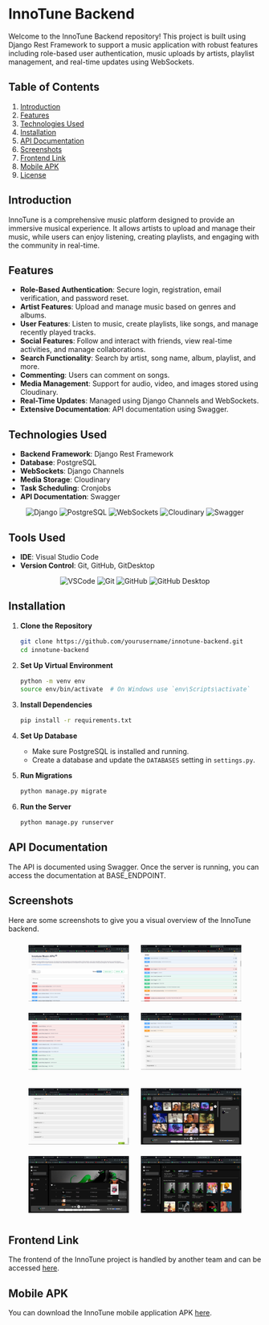 # InnoTune Backend

Welcome to the InnoTune Backend repository! This project is built using Django Rest Framework to support a music application with robust features including role-based user authentication, music uploads by artists, playlist management, and real-time updates using WebSockets.

## Table of Contents

1. [Introduction](#introduction)
2. [Features](#features)
3. [Technologies Used](#technologies-used)
4. [Installation](#installation)
5. [API Documentation](#api-documentation)
6. [Screenshots](#screenshots)
7. [Frontend Link](#frontend-link)
8. [Mobile APK](#mobile-apk)
9. [License](#license)

## Introduction

InnoTune is a comprehensive music platform designed to provide an immersive musical experience. It allows artists to upload and manage their music, while users can enjoy listening, creating playlists, and engaging with the community in real-time.

## Features

- **Role-Based Authentication**: Secure login, registration, email verification, and password reset.
- **Artist Features**: Upload and manage music based on genres and albums.
- **User Features**: Listen to music, create playlists, like songs, and manage recently played tracks.
- **Social Features**: Follow and interact with friends, view real-time activities, and manage collaborations.
- **Search Functionality**: Search by artist, song name, album, playlist, and more.
- **Commenting**: Users can comment on songs.
- **Media Management**: Support for audio, video, and images stored using Cloudinary.
- **Real-Time Updates**: Managed using Django Channels and WebSockets.
- **Extensive Documentation**: API documentation using Swagger.

## Technologies Used

- **Backend Framework**: Django Rest Framework
- **Database**: PostgreSQL
- **WebSockets**: Django Channels
- **Media Storage**: Cloudinary
- **Task Scheduling**: Cronjobs
- **API Documentation**: Swagger

<p align="center">
  <img src="https://static.djangoproject.com/img/logos/django-logo-positive.svg" alt="Django" width="50"/>
  <img src="https://www.postgresql.org/media/img/about/press/elephant.png" alt="PostgreSQL" width="50"/>
  <img src="https://upload.wikimedia.org/wikipedia/commons/9/9a/WebSockets_Logo.svg" alt="WebSockets" width="50"/>
  <img src="https://res.cloudinary.com/cloudinary/image/upload/v1531592180/cloudinary_icon.png" alt="Cloudinary" width="50"/>
  <img src="https://static1.smartbear.co/swagger/media/assets/swagger_logo.svg" alt="Swagger" width="50"/>
</p>

## Tools Used

- **IDE**: Visual Studio Code
- **Version Control**: Git, GitHub, GitDesktop

<p align="center">
  <img src="https://upload.wikimedia.org/wikipedia/commons/4/4c/Visual_Studio_Code_logo.png" alt="VSCode" width="50"/>
  <img src="https://upload.wikimedia.org/wikipedia/commons/e/e0/Git-logo.svg" alt="Git" width="50"/>
  <img src="https://github.githubassets.com/images/modules/logos_page/GitHub-Mark.png" alt="GitHub" width="50"/>
  <img src="https://desktop.github.com/images/desktop-icon.svg" alt="GitHub Desktop" width="50"/>
</p>


## Installation

1. **Clone the Repository**
    ```sh
    git clone https://github.com/yourusername/innotune-backend.git
    cd innotune-backend
    ```

2. **Set Up Virtual Environment**
    ```sh
    python -m venv env
    source env/bin/activate  # On Windows use `env\Scripts\activate`
    ```

3. **Install Dependencies**
    ```sh
    pip install -r requirements.txt
    ```

4. **Set Up Database**
    - Make sure PostgreSQL is installed and running.
    - Create a database and update the `DATABASES` setting in `settings.py`.

5. **Run Migrations**
    ```sh
    python manage.py migrate
    ```

6. **Run the Server**
    ```sh
    python manage.py runserver
    ```

## API Documentation

The API is documented using Swagger. Once the server is running, you can access the documentation at BASE_ENDPOINT.


## Screenshots

Here are some screenshots to give you a visual overview of the InnoTune backend.

<p align="center">
  <img src="screenshots/Screenshot1.png" alt="Screenshot 1" width="200" style="margin: 10px;"/>
  <img src="screenshots/Screenshot2.png" alt="Screenshot 2" width="200" style="margin: 10px;"/>
  <img src="screenshots/Screenshot3.png" alt="Screenshot 3" width="200" style="margin: 10px;"/>
  <img src="screenshots/Screenshot4.png" alt="Screenshot 4" width="200" style="margin: 10px;"/>
</p>
<p align="center">
  <img src="screenshots/Screenshot5.png" alt="Screenshot 5" width="200" style="margin: 10px;"/>
  <img src="screenshots/Screenshot6.png" alt="Screenshot 6" width="200" style="margin: 10px;"/>
  <img src="screenshots/Screenshot7.png" alt="Screenshot 7" width="200" style="margin: 10px;"/>
  <img src="screenshots/Screenshot8.png" alt="Screenshot 8" width="200" style="margin: 10px;"/>
</p>

## Frontend Link

The frontend of the InnoTune project is handled by another team and can be accessed [here](https://innotune.vercel.app).

## Mobile APK

You can download the InnoTune mobile application APK [here](link-to-your-apk-file).

